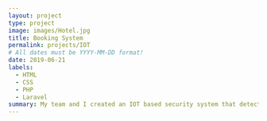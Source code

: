 ```yaml
---
layout: project
type: project
image: images/Hotel.jpg
title: Booking System
permalink: projects/IOT
# All dates must be YYYY-MM-DD format!
date: 2019-06-21
labels:
  - HTML
  - CSS
  - PHP 
  - Laravel
summary: My team and I created an IOT based security system that detects water leaks, temperature increase, smoke, and humidity levels. We added a little bit of machine learning that can predict when a fire incident will rise then locate and call the nearest fire department.
---
```



